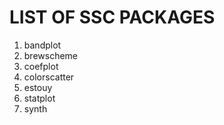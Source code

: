 # LIST OF SSC PACKAGES

1. bandplot
2. brewscheme
3. coefplot
4. colorscatter
5. estouy
6. statplot
7. synth